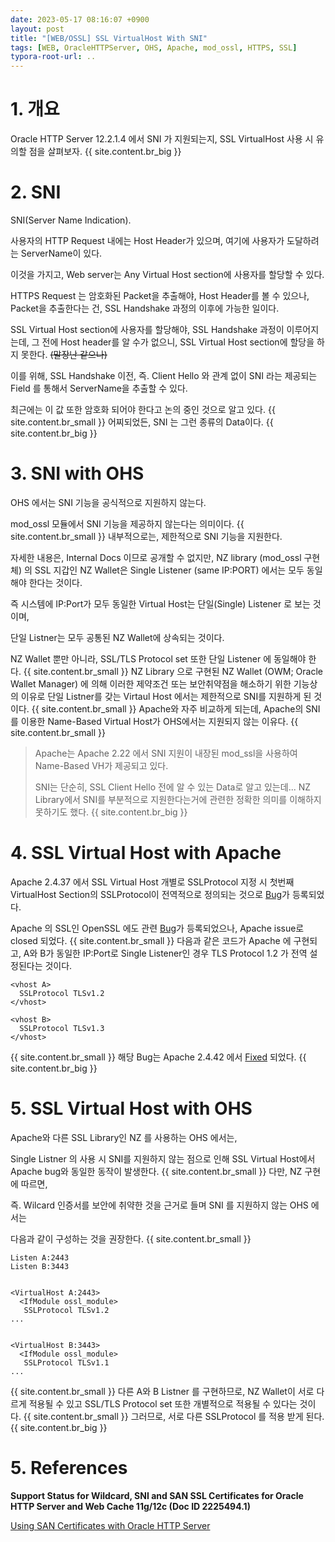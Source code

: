 ```yaml
---
date: 2023-05-17 08:16:07 +0900
layout: post
title: "[WEB/OSSL] SSL VirtualHost With SNI"
tags: [WEB, OracleHTTPServer, OHS, Apache, mod_ossl, HTTPS, SSL]
typora-root-url: ..
---
```


# 1. 개요

Oracle HTTP Server 12.2.1.4 에서 SNI 가 지원되는지, SSL VirtualHost 사용 시 유의할 점을 살펴보자.
{{ site.content.br_big }}
# 2. SNI

SNI(Server Name Indication).

사용자의 HTTP Request 내에는 Host Header가 있으며, 여기에 사용자가 도달하려는 ServerName이 있다.

이것을 가지고, Web server는 Any Virtual Host section에 사용자를 할당할 수 있다.

HTTPS Request 는 암호화된 Packet을 추출해야, Host Header를 볼 수 있으나, Packet을 추출한다는 건, SSL Handshake 과정의 이후에 가능한 일이다.

SSL Virtual Host section에 사용자를 할당해야, SSL Handshake 과정이 이루어지는데, 그 전에 Host header를 알 수가 없으니, SSL Virtual Host section에 할당을 하지 못한다. ~~(말장난 같으나)~~

이를 위해, SSL Handshake 이전, 즉. Client Hello 와 관계 없이 SNI 라는 제공되는 Field 를 통해서 ServerName을 추출할 수 있다.

최근에는 이 값 또한 암호화 되어야 한다고 논의 중인 것으로 알고 있다.
{{ site.content.br_small }}
어찌되었든, SNI 는 그런 종류의 Data이다.
{{ site.content.br_big }}
# 3. SNI with OHS

OHS 에서는 SNI 기능을 공식적으로 지원하지 않는다.

mod_ossl 모듈에서 SNI 기능을 제공하지 않는다는 의미이다.
{{ site.content.br_small }}
내부적으로는, 제한적으로 SNI 기능을 지원한다.

자세한 내용은, Internal Docs 이므로 공개할 수 없지만, NZ library (mod_ossl 구현체) 의 SSL 지갑인 NZ Wallet은 Single Listener (same IP:PORT) 에서는 모두 동일해야 한다는 것이다.

즉 시스템에 IP:Port가 모두 동일한 Virtual Host는 단일(Single) Listener 로 보는 것이며,

단일 Listner는 모두 공통된 NZ Wallet에 상속되는 것이다.

NZ Wallet 뿐만 아니라, SSL/TLS Protocol set 또한 단일 Listener 에 동일해야 한다.
{{ site.content.br_small }}
NZ Library 으로 구현된 NZ Wallet (OWM; Oracle Wallet Manager) 에 의해 이러한 제약조건 또는 보안취약점을 해소하기 위한 기능상의 이유로 단일 Listner를 갖는 Virtaul Host 에서는 제한적으로 SNI를 지원하게 된 것이다.
{{ site.content.br_small }}
Apache와 자주 비교하게 되는데, Apache의 SNI를 이용한 Name-Based Virtual Host가 OHS에서는 지원되지 않는 이유다.
{{ site.content.br_small }}
> Apache는 Apache 2.22 에서 SNI 지원이 내장된 mod_ssl을 사용하여 Name-Based VH가 제공되고 있다.
>
> SNI는 단순히, SSL Client Hello 전에 알 수 있는 Data로 알고 있는데... NZ Library에서 SNI를 부분적으로 지원한다는거에 관련한 정확한 의미를 이해하지 못하기도 했다.
{{ site.content.br_big }}
# 4. SSL Virtual Host with Apache

Apache 2.4.37 에서 SSL Virtual Host 개별로 SSLProtocol 지정 시 첫번째 VirtualHost Section의 SSLProtocol이 전역적으로 정의되는 것으로 [Bug](https://bz.apache.org/bugzilla/show_bug.cgi?id=55707)가 등록되었다.

Apache 의 SSL인 OpenSSL 에도 관련 [Bug](https://github.com/openssl/openssl/issues/4301)가 등록되었으나, Apache issue로 closed 되었다.
{{ site.content.br_small }}
다음과 같은 코드가 Apache 에 구현되고, A와 B가 동일한 IP:Port로 Single Listener인 경우 TLS Protocol 1.2 가 전역 설정된다는 것이다.

```
<vhost A>
  SSLProtocol TLSv1.2
</vhost>

<vhost B>
  SSLProtocol TLSv1.3
</vhost>
```
{{ site.content.br_small }}
해당 Bug는 Apache 2.4.42 에서 [Fixed](https://downloads.apache.org/httpd/CHANGES_2.4) 되었다.
{{ site.content.br_big }}
# 5. SSL Virtual Host with OHS

Apache와 다른 SSL Library인 NZ 를 사용하는 OHS 에서는,

Single Listner 의 사용 시 SNI를 지원하지 않는 점으로 인해 SSL Virtual Host에서 Apache bug와 동일한 동작이 발생한다.
{{ site.content.br_small }}
다만, NZ 구현에 따르면, 

즉. Wilcard 인증서를 보안에 취약한 것을 근거로 들며 SNI 를 지원하지 않는 OHS 에서는

다음과 같이 구성하는 것을 권장한다.
{{ site.content.br_small }}
```
Listen A:2443
Listen B:3443


<VirtualHost A:2443>
  <IfModule ossl_module>
   SSLProtocol TLSv1.2
...


<VirtualHost B:3443>
  <IfModule ossl_module>
   SSLProtocol TLSv1.1
...
```
{{ site.content.br_small }}
다른 A와 B Listner 를 구현하므로, NZ Wallet이 서로 다르게 적용될 수 있고 SSL/TLS Protocol set 또한 개별적으로 적용될 수 있다는 것이다.
{{ site.content.br_small }}
그러므로, 서로 다른 SSLProtocol 를 적용 받게 된다.
{{ site.content.br_big }}
# 5. References

**Support Status for Wildcard, SNI and SAN SSL Certificates for Oracle HTTP Server and Web Cache 11g/12c (Doc ID 2225494.1)**

[Using SAN Certificates with Oracle HTTP Server](https://docs.oracle.com/en/middleware/fusion-middleware/web-tier/12.2.1.4/administer-ohs/workwith.html#GUID-31D9DE0F-FBC0-4035-BCF4-3E08EDEE37BD)
